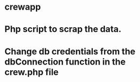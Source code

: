 # crewapp

# Php script to scrap the data.

# Change db credentials from the dbConnection  function in the crew.php file

